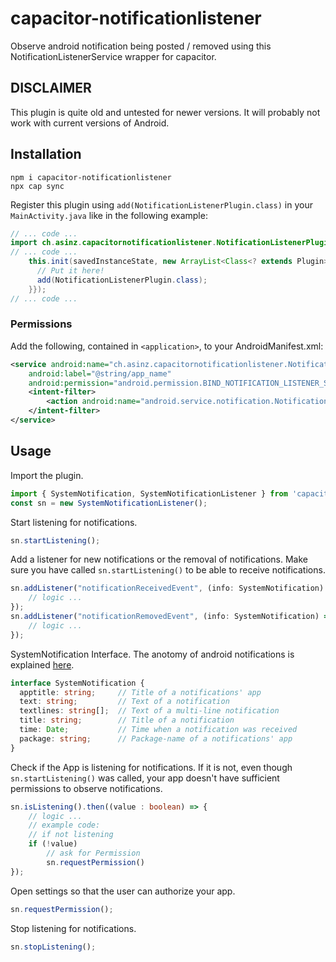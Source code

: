 # capacitor-notificationlistener

Observe android notification being posted / removed using this NotificationListenerService wrapper for capacitor.

## DISCLAIMER

This plugin is quite old and untested for newer versions. It will probably not work with current versions of Android.

## Installation

```
npm i capacitor-notificationlistener
npx cap sync
```

Register this plugin using  ```add(NotificationListenerPlugin.class)``` in your ```MainActivity.java``` like in the following example:
```java
// ... code ...
import ch.asinz.capacitornotificationlistener.NotificationListenerPlugin;
// ... code ...
    this.init(savedInstanceState, new ArrayList<Class<? extends Plugin>>() {{
      // Put it here!
      add(NotificationListenerPlugin.class);
    }});
// ... code ...
```
### Permissions
Add the following, contained in ```<application>```, to your AndroidManifest.xml:

```xml
<service android:name="ch.asinz.capacitornotificationlistener.NotificationService"
    android:label="@string/app_name"
    android:permission="android.permission.BIND_NOTIFICATION_LISTENER_SERVICE">
    <intent-filter>
        <action android:name="android.service.notification.NotificationListenerService" />
    </intent-filter>
</service>
```

## Usage 
Import the plugin.
```typescript
import { SystemNotification, SystemNotificationListener } from 'capacitor-notificationlistener';
const sn = new SystemNotificationListener();
```

Start listening for notifications. 
```typescript
sn.startListening();
```

Add a listener for new notifications or the removal of notifications.
Make sure you have called ```sn.startListening()``` to be able to receive notifications.
```typescript
sn.addListener("notificationReceivedEvent", (info: SystemNotification) => {
    // logic ...
});
sn.addListener("notificationRemovedEvent", (info: SystemNotification) => {
    // logic ...
});
```

SystemNotification Interface.
The anotomy of android notifications is explained [here](https://developer.android.com/guide/topics/ui/notifiers/notifications#Templates).
```typescript
interface SystemNotification {
  apptitle: string;     // Title of a notifications' app
  text: string;         // Text of a notification
  textlines: string[];  // Text of a multi-line notification
  title: string;        // Title of a notification
  time: Date;           // Time when a notification was received
  package: string;      // Package-name of a notifications' app
}
```

Check if the App is listening for notifications.
If it is not, even though ```sn.startListening()``` was called,
your app doesn't have sufficient permissions to observe notifications.
```typescript
sn.isListening().then((value : boolean) => {
    // logic ... 
    // example code:
    // if not listening
    if (!value)
        // ask for Permission
        sn.requestPermission()
});
```

Open settings so that the user can authorize your app.
```typescript
sn.requestPermission();
```

Stop listening for notifications.
```typescript
sn.stopListening();
```
